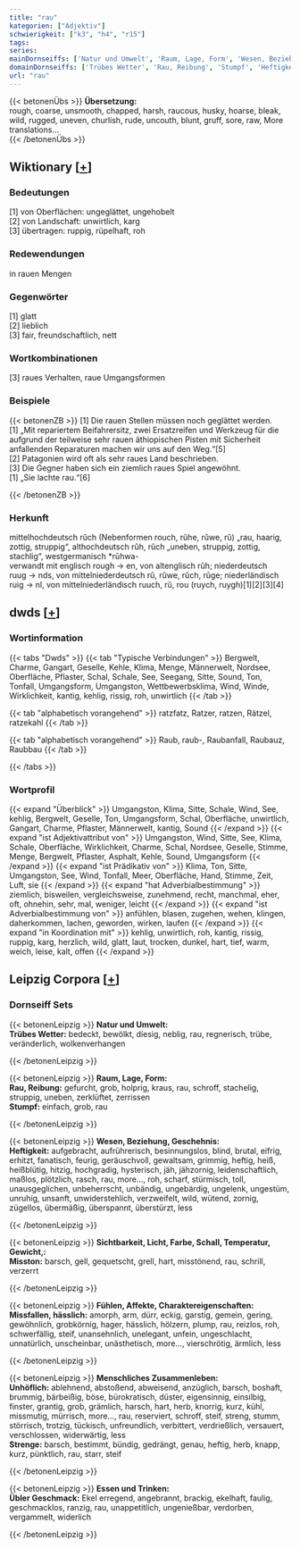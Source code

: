 ```yaml
---
title: "rau"
kategorien: ["Adjektiv"]
schwierigkeit: ["k3", "h4", "r15"]
tags:
series:
mainDornseiffs: ['Natur und Umwelt', 'Raum, Lage, Form', 'Wesen, Beziehung, Geschehnis', 'Sichtbarkeit, Licht, Farbe, Schall, Temperatur, Gewicht,', 'Fühlen, Affekte, Charaktereigenschaften', 'Menschliches Zusammenleben', 'Essen und Trinken']
domainDornseiffs: ['Trübes Wetter', 'Rau, Reibung', 'Stumpf', 'Heftigkeit', 'Misston', 'Missfallen, hässlich', 'Unhöflich', 'Strenge', 'Übler Geschmack']
url: "rau"
---
```


{{< betonenÜbs >}}
**Übersetzung:**  
rough, coarse, unsmooth, chapped, harsh, raucous, husky, hoarse, bleak, wild, rugged, uneven, churlish, rude, uncouth, blunt, gruff, sore, raw, More translations...  
{{< /betonenÜbs >}}

## Wiktionary [[+](https://de.wiktionary.org/wiki/rau)]

### Bedeutungen
[1] von Oberflächen: ungeglättet, ungehobelt  
[2] von Landschaft: unwirtlich, karg  
[3] übertragen: ruppig, rüpelhaft, roh  

### Redewendungen
in rauen Mengen  

### Gegenwörter
[1] glatt  
[2] lieblich  
[3] fair, freundschaftlich, nett  

### Wortkombinationen
[3] raues Verhalten, raue Umgangsformen  

### Beispiele
{{< betonenZB >}}
[1] Die rauen Stellen müssen noch geglättet werden.  
[1] „Mit repariertem Beifahrersitz, zwei Ersatzreifen und Werkzeug für die aufgrund der teilweise sehr rauen äthiopischen Pisten mit Sicherheit anfallenden Reparaturen machen wir uns auf den Weg.“[5]  
[2] Patagonien wird oft als sehr raues Land beschrieben.  
[3] Die Gegner haben sich ein ziemlich raues Spiel angewöhnt.  
[1] „Sie lachte rau.“[6]  

{{< /betonenZB >}}
### Herkunft
mittelhochdeutsch rûch (Nebenformen rouch, rûhe, rûwe, rû) „rau, haarig, zottig, struppig“, althochdeutsch rûh, rûch „uneben, struppig, zottig, stachlig“, westgermanisch *rūhwa-  
verwandt mit englisch rough → en, von altenglisch rûh; niederdeutsch ruug → nds, von mittelniederdeutsch rû, rûwe, rûch, rûge; niederländisch ruig → nl, von mittelniederländisch ruuch, rû, rou (ruych, ruygh)[1][2][3][4]  



## dwds [[+](https://www.dwds.de/wb/rau)]

### Wortinformation
{{< tabs "Dwds" >}}
{{< tab "Typische Verbindungen" >}}
Bergwelt, Charme, Gangart, Geselle, Kehle, Klima, Menge, Männerwelt, Nordsee, Oberfläche, Pflaster, Schal, Schale, See, Seegang, Sitte, Sound, Ton, Tonfall, Umgangsform, Umgangston, Wettbewerbsklima, Wind, Winde, Wirklichkeit, kantig, kehlig, rissig, roh, unwirtlich
{{< /tab >}}

{{< tab "alphabetisch vorangehend" >}}
ratzfatz, Ratzer, ratzen, Rätzel, ratzekahl
{{< /tab >}}

{{< tab "alphabetisch vorangehend" >}}
Raub, raub-, Raubanfall, Raubauz, Raubbau
{{< /tab >}}

{{< /tabs >}}

### Wortprofil
{{< expand "Überblick" >}} Umgangston, Klima, Sitte, Schale, Wind, See, kehlig, Bergwelt, Geselle, Ton, Umgangsform, Schal, Oberfläche, unwirtlich, Gangart, Charme, Pflaster, Männerwelt, kantig, Sound {{< /expand >}}
{{< expand "ist Adjektivattribut von" >}} Umgangston, Wind, Sitte, See, Klima, Schale, Oberfläche, Wirklichkeit, Charme, Schal, Nordsee, Geselle, Stimme, Menge, Bergwelt, Pflaster, Asphalt, Kehle, Sound, Umgangsform {{< /expand >}}
{{< expand "ist Prädikativ von" >}} Klima, Ton, Sitte, Umgangston, See, Wind, Tonfall, Meer, Oberfläche, Hand, Stimme, Zeit, Luft, sie {{< /expand >}}
{{< expand "hat Adverbialbestimmung" >}} ziemlich, bisweilen, vergleichsweise, zunehmend, recht, manchmal, eher, oft, ohnehin, sehr, mal, weniger, leicht {{< /expand >}}
{{< expand "ist Adverbialbestimmung von" >}} anfühlen, blasen, zugehen, wehen, klingen, daherkommen, lachen, geworden, wirken, laufen {{< /expand >}}
{{< expand "in Koordination mit" >}} kehlig, unwirtlich, roh, kantig, rissig, ruppig, karg, herzlich, wild, glatt, laut, trocken, dunkel, hart, tief, warm, weich, leise, kalt, offen {{< /expand >}}

## Leipzig Corpora [[+](https://corpora.uni-leipzig.de/en/res?word=rau&corpusId=deu_newscrawl-public_2018)]

### Dornseiff Sets
{{< betonenLeipzig >}}
**Natur und Umwelt:**  
**Trübes Wetter:** bedeckt, bewölkt, diesig, neblig, rau, regnerisch, trübe, veränderlich, wolkenverhangen  

{{< /betonenLeipzig >}}


{{< betonenLeipzig >}}
**Raum, Lage, Form:**  
**Rau, Reibung:** gefurcht, grob, holprig, kraus, rau, schroff, stachelig, struppig, uneben, zerklüftet, zerrissen  
**Stumpf:** einfach, grob, rau  

{{< /betonenLeipzig >}}


{{< betonenLeipzig >}}
**Wesen, Beziehung, Geschehnis:**  
**Heftigkeit:** aufgebracht, aufrührerisch, besinnungslos, blind, brutal, eifrig, erhitzt, fanatisch, feurig, geräuschvoll, gewaltsam, grimmig, heftig, heiß, heißblütig, hitzig, hochgradig, hysterisch, jäh, jähzornig, leidenschaftlich, maßlos, plötzlich, rasch, rau, more..., roh, scharf, stürmisch, toll, unausgeglichen, unbeherrscht, unbändig, ungebärdig, ungelenk, ungestüm, unruhig, unsanft, unwiderstehlich, verzweifelt, wild, wütend, zornig, zügellos, übermäßig, überspannt, überstürzt, less  

{{< /betonenLeipzig >}}


{{< betonenLeipzig >}}
**Sichtbarkeit, Licht, Farbe, Schall, Temperatur, Gewicht,:**  
**Misston:** barsch, gell, gequetscht, grell, hart, misstönend, rau, schrill, verzerrt  

{{< /betonenLeipzig >}}


{{< betonenLeipzig >}}
**Fühlen, Affekte, Charaktereigenschaften:**  
**Missfallen, hässlich:** amorph, arm, dürr, eckig, garstig, gemein, gering, gewöhnlich, grobkörnig, hager, hässlich, hölzern, plump, rau, reizlos, roh, schwerfällig, steif, unansehnlich, unelegant, unfein, ungeschlacht, unnatürlich, unscheinbar, unästhetisch, more..., vierschrötig, ärmlich, less  

{{< /betonenLeipzig >}}


{{< betonenLeipzig >}}
**Menschliches Zusammenleben:**  
**Unhöflich:** ablehnend, abstoßend, abweisend, anzüglich, barsch, boshaft, brummig, bärbeißig, böse, bürokratisch, düster, eigensinnig, einsilbig, finster, grantig, grob, grämlich, harsch, hart, herb, knorrig, kurz, kühl, missmutig, mürrisch, more..., rau, reserviert, schroff, steif, streng, stumm, störrisch, trotzig, tückisch, unfreundlich, verbittert, verdrießlich, versauert, verschlossen, widerwärtig, less  
**Strenge:** barsch, bestimmt, bündig, gedrängt, genau, heftig, herb, knapp, kurz, pünktlich, rau, starr, steif  

{{< /betonenLeipzig >}}


{{< betonenLeipzig >}}
**Essen und Trinken:**  
**Übler Geschmack:** Ekel erregend, angebrannt, brackig, ekelhaft, faulig, geschmacklos, ranzig, rau, unappetitlich, ungenießbar, verdorben, vergammelt, widerlich  

{{< /betonenLeipzig >}}
